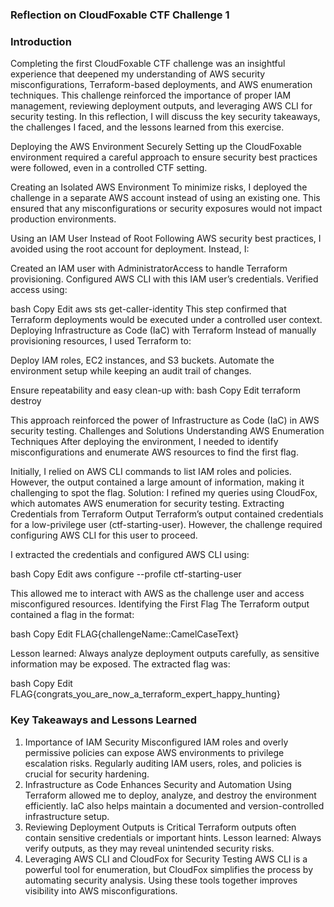 ### Reflection on CloudFoxable CTF Challenge 1
### Introduction
Completing the first CloudFoxable CTF challenge was an insightful experience that deepened my understanding of AWS security misconfigurations, Terraform-based deployments, and AWS enumeration techniques. This challenge reinforced the importance of proper IAM management, reviewing deployment outputs, and leveraging AWS CLI for security testing. In this reflection, I will discuss the key security takeaways, the challenges I faced, and the lessons learned from this exercise.

Deploying the AWS Environment Securely
Setting up the CloudFoxable environment required a careful approach to ensure security best practices were followed, even in a controlled CTF setting.

Creating an Isolated AWS Environment
To minimize risks, I deployed the challenge in a separate AWS account instead of using an existing one. This ensured that any misconfigurations or security exposures would not impact production environments.

Using an IAM User Instead of Root
Following AWS security best practices, I avoided using the root account for deployment. Instead, I:

Created an IAM user with AdministratorAccess to handle Terraform provisioning.
Configured AWS CLI with this IAM user’s credentials.
Verified access using:

bash
Copy
Edit
aws sts get-caller-identity
This step confirmed that Terraform deployments would be executed under a controlled user context.
Deploying Infrastructure as Code (IaC) with Terraform
Instead of manually provisioning resources, I used Terraform to:

Deploy IAM roles, EC2 instances, and S3 buckets.
Automate the environment setup while keeping an audit trail of changes.

Ensure repeatability and easy clean-up with:
bash
Copy
Edit
terraform destroy

This approach reinforced the power of Infrastructure as Code (IaC) in AWS security testing.
Challenges and Solutions
Understanding AWS Enumeration Techniques
After deploying the environment, I needed to identify misconfigurations and enumerate AWS resources to find the first flag.

Initially, I relied on AWS CLI commands to list IAM roles and policies.
However, the output contained a large amount of information, making it challenging to spot the flag.
Solution: I refined my queries using CloudFox, which automates AWS enumeration for security testing.
Extracting Credentials from Terraform Output
Terraform’s output contained credentials for a low-privilege user (ctf-starting-user). However, the challenge required configuring AWS CLI for this user to proceed.

I extracted the credentials and configured AWS CLI using:

bash
Copy
Edit
aws configure --profile ctf-starting-user

This allowed me to interact with AWS as the challenge user and access misconfigured resources.
Identifying the First Flag
The Terraform output contained a flag in the format:

bash
Copy
Edit
FLAG{challengeName::CamelCaseText}

Lesson learned: Always analyze deployment outputs carefully, as sensitive information may be exposed.
The extracted flag was:

bash 
Copy
Edit
FLAG{congrats_you_are_now_a_terraform_expert_happy_hunting}

### Key Takeaways and Lessons Learned
1. Importance of IAM Security
Misconfigured IAM roles and overly permissive policies can expose AWS environments to privilege escalation risks.
Regularly auditing IAM users, roles, and policies is crucial for security hardening.
2. Infrastructure as Code Enhances Security and Automation
Using Terraform allowed me to deploy, analyze, and destroy the environment efficiently.
IaC also helps maintain a documented and version-controlled infrastructure setup.
3. Reviewing Deployment Outputs is Critical
Terraform outputs often contain sensitive credentials or important hints.
Lesson learned: Always verify outputs, as they may reveal unintended security risks.
4. Leveraging AWS CLI and CloudFox for Security Testing
AWS CLI is a powerful tool for enumeration, but CloudFox simplifies the process by automating security analysis.
Using these tools together improves visibility into AWS misconfigurations.
